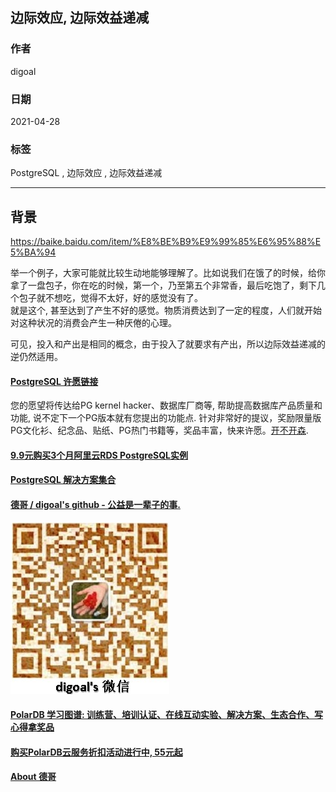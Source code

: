 ## 边际效应, 边际效益递减  
  
### 作者  
digoal  
  
### 日期  
2021-04-28   
  
### 标签  
PostgreSQL , 边际效应 , 边际效益递减  
  
----  
  
## 背景  
  
https://baike.baidu.com/item/%E8%BE%B9%E9%99%85%E6%95%88%E5%BA%94  
  
举一个例子，大家可能就比较生动地能够理解了。比如说我们在饿了的时候，给你拿了一盘包子，你在吃的时候，第一个，乃至第五个非常香，最后吃饱了，剩下几个包子就不想吃，觉得不太好，好的感觉没有了。  
就是这个, 甚至达到了产生不好的感觉。物质消费达到了一定的程度，人们就开始对这种状况的消费会产生一种厌倦的心理。  
  
可见，投入和产出是相同的概念，由于投入了就要求有产出，所以边际效益递减的逆仍然适用。  
  
    
  
#### [PostgreSQL 许愿链接](https://github.com/digoal/blog/issues/76 "269ac3d1c492e938c0191101c7238216")
您的愿望将传达给PG kernel hacker、数据库厂商等, 帮助提高数据库产品质量和功能, 说不定下一个PG版本就有您提出的功能点. 针对非常好的提议，奖励限量版PG文化衫、纪念品、贴纸、PG热门书籍等，奖品丰富，快来许愿。[开不开森](https://github.com/digoal/blog/issues/76 "269ac3d1c492e938c0191101c7238216").  
  
  
#### [9.9元购买3个月阿里云RDS PostgreSQL实例](https://www.aliyun.com/database/postgresqlactivity "57258f76c37864c6e6d23383d05714ea")
  
  
#### [PostgreSQL 解决方案集合](https://yq.aliyun.com/topic/118 "40cff096e9ed7122c512b35d8561d9c8")
  
  
#### [德哥 / digoal's github - 公益是一辈子的事.](https://github.com/digoal/blog/blob/master/README.md "22709685feb7cab07d30f30387f0a9ae")
  
  
![digoal's wechat](../pic/digoal_weixin.jpg "f7ad92eeba24523fd47a6e1a0e691b59")
  
  
#### [PolarDB 学习图谱: 训练营、培训认证、在线互动实验、解决方案、生态合作、写心得拿奖品](https://www.aliyun.com/database/openpolardb/activity "8642f60e04ed0c814bf9cb9677976bd4")
  
  
#### [购买PolarDB云服务折扣活动进行中, 55元起](https://www.aliyun.com/activity/new/polardb-yunparter?userCode=bsb3t4al "e0495c413bedacabb75ff1e880be465a")
  
  
#### [About 德哥](https://github.com/digoal/blog/blob/master/me/readme.md "a37735981e7704886ffd590565582dd0")
  
